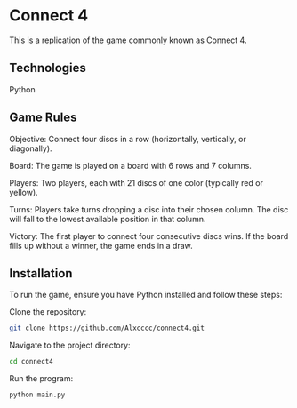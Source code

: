 
# Connect 4

This is a replication of the game commonly known as Connect 4.


## Technologies
Python
## Game Rules
Objective: Connect four discs in a row (horizontally, vertically, or diagonally).

Board: The game is played on a board with 6 rows and 7 columns.

Players: Two players, each with 21 discs of one color (typically red or yellow).

Turns: Players take turns dropping a disc into their chosen column. The disc will fall to the lowest available position in that column.

Victory: The first player to connect four consecutive discs wins. If the board fills up without a winner, the game ends in a draw.
## Installation

To run the game, ensure you have Python installed and follow these steps:

Clone the repository:

```bash
git clone https://github.com/Alxcccc/connect4.git
```

Navigate to the project directory:
```bash
cd connect4
```

Run the program:
```bash
python main.py
```



    

